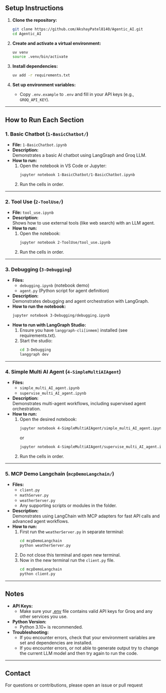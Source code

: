 ## Setup Instructions

1. **Clone the repository:**
    ```bash
    git clone https://github.com/AkshayPatel8140/Agentic_AI.git
    cd Agentic_AI
    ```

2. **Create and activate a virtual environment:**
    ```bash
    uv venv
    source .venv/bin/activate
    ```

3. **Install dependencies:**
    ```bash
    uv add -r requirements.txt
    ```

4. **Set up environment variables:**
    - Copy `.env.example` to `.env` and fill in your API keys (e.g., `GROQ_API_KEY`).

---

## How to Run Each Section

### 1. **Basic Chatbot (`1-BasicChatbot/`)**

- **File:** `1-BasicChatbot.ipynb`
- **Description:**  
  Demonstrates a basic AI chatbot using LangGraph and Groq LLM.
- **How to run:**
    1. Open the notebook in VS Code or Jupyter:
        ```bash
        jupyter notebook 1-BasicChatbot/1-BasicChatbot.ipynb
        ```
    2. Run the cells in order.

---

### 2. **Tool Use (`2-ToolUse/`)**

- **File:** `tool_use.ipynb`
- **Description:**  
  Shows how to use external tools (like web search) with an LLM agent.
- **How to run:**
    1. Open the notebook:
        ```bash
        jupyter notebook 2-ToolUse/tool_use.ipynb
        ```
    2. Run the cells in order.

---

### 3. **Debugging (`3-Debugging`)**

- **Files:**  
  - `debugging.ipynb` (notebook demo)  
  - `agent.py` (Python script for agent definition)
- **Description:**  
  Demonstrates debugging and agent orchestration with LangGraph.
- **How to run the notebook:**
    ```bash
    jupyter notebook 3-Debugging/debugging.ipynb
    ```
- **How to run with LangGraph Studio:**
    1. Ensure you have `langgraph-cli[inmem]` installed (see requirements.txt).
    2. Start the studio:
        ```bash
        cd 3-Debugging
        langgraph dev
        ```

---

### 4. **Simple Multi AI Agent (`4-SimpleMultiAIAgent`)**

- **Files:**  
  - `simple_multi_AI_agent.ipynb`  
  - `supervise_multi_AI_agent.ipynb`
- **Description:**  
  Demonstrates multi-agent workflows, including supervised agent orchestration.
- **How to run:**
    1. Open the desired notebook:
        ```bash
        jupyter notebook 4-SimpleMultiAIAgent/simple_multi_AI_agent.ipynb
        ```
        or
        ```bash
        jupyter notebook 4-SimpleMultiAIAgent/supervise_multi_AI_agent.ipynb
        ```
    2. Run the cells in order.

---

### 5. **MCP Demo Langchain (`mcpDemoLangchain/`)**

- **Files:**  
  - `client.py`  
  - `mathServer.py`  
  - `weatherServer.py`  
  - Any supporting scripts or modules in the folder.
- **Description:**  
  Demonstrates using LangChain with MCP adapters for fast API calls and advanced agent workflows.
- **How to run:**
    1. First run the `weatherServer.py` in separate terminal:
        ```bash
        cd mcpDemoLangchain
        python weatherServer.py
        ```
    2. Do not close this terminal and open new terminal.
    3. Now in the new terminal run the `client.py` file.
        ```bash
        cd mcpDemoLangchain
        python client.py
        ```

---

## Notes

- **API Keys:**  
  - Make sure your [.env](http://_vscodecontentref_/4) file contains valid API keys for Groq and any other services you use.
- **Python Version:**  
  - Python 3.10+ is recommended.
- **Troubleshooting:**  
  - If you encounter errors, check that your environment variables are set and dependencies are installed.
  - If you encounter errors, or not able to generate output try to change the current LLM model and then try again to run the code.

---

## Contact

For questions or contributions, please open an issue or pull request